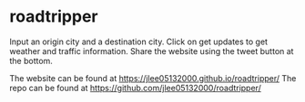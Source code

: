 # roadtripper
Input an origin city and a destination city. 
Click on get updates to get weather and traffic information. 
Share the website using the tweet button at the bottom.

The website can be found at https://jlee05132000.github.io/roadtripper/
The repo can be found at https://github.com/jlee05132000/roadtripper/
